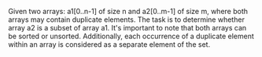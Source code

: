 Given two arrays: a1[0..n-1] of size n and a2[0..m-1] of size m, where both arrays may contain duplicate elements. The task is to determine whether array a2 is a subset of array a1. It's important to note that both arrays can be sorted or unsorted. Additionally, each occurrence of a duplicate element within an array is considered as a separate element of the set.